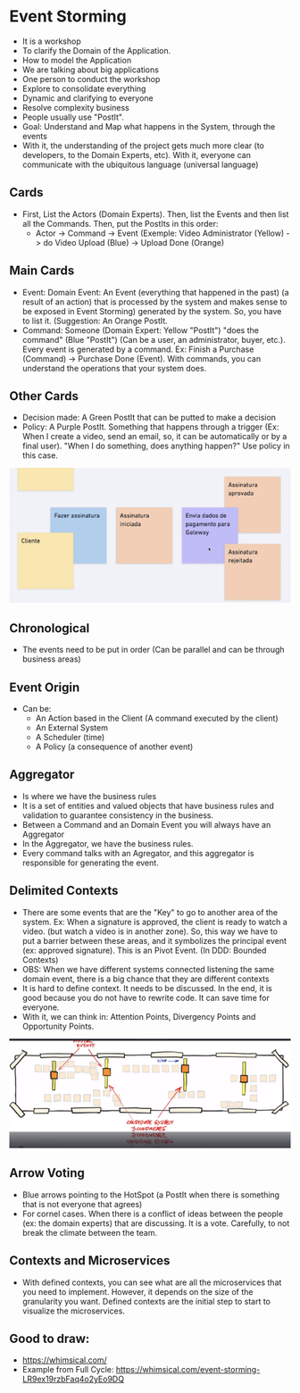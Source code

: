 # Event Storming

* It is a workshop
* To clarify the Domain of the Application.
* How to model the Application
* We are talking about big applications
* One person to conduct the workshop
* Explore to consolidate everything
* Dynamic and clarifying to everyone
* Resolve complexity business
* People usually use "PostIt".
* Goal: Understand and Map what happens in the System, through the events
* With it, the understanding of the project gets much more clear (to developers, to the Domain Experts, etc). With it, everyone can communicate with the ubiquitous language (universal language)

## Cards

- First, List the Actors (Domain Experts). Then, list the Events and then list all the Commands. Then, put the PostIts in this order:
  * Actor -> Command -> Event (Exemple: Video Administrator (Yellow) -> do Video Upload (Blue) -> Upload Done (Orange)

## Main Cards

- Event: Domain Event: An Event (everything that happened in the past) (a result of an action) that is processed by the system and makes sense to be exposed in Event Storming) generated by the system. So, you have to list it. (Suggestion: An Orange PostIt.
- Command: Someone (Domain Expert: Yellow "PostIt") "does the command" (Blue "PostIt") (Can be a user, an administrator, buyer, etc.). Every event is generated by a command. Ex: Finish a Purchase (Command) -> Purchase Done (Event). With commands, you can understand the operations that your system does.

## Other Cards

- Decision made: A Green PostIt that can be putted to make a decision
- Policy: A Purple PostIt. Something that happens through a trigger (Ex: When I create a video, send an email, so, it can be automatically or by a final user). "When I do something, does anything happen?" Use policy in this case.

![](https://github.com/fabiolnh/event-storming/blob/main/assets/pic1.png?raw=true)

## Chronological
- The events need to be put in order (Can be parallel and can be through business areas)

## Event Origin
- Can be:
  * An Action based in the Client (A command executed by the client)
  * An External System
  * A Scheduler (time)
  * A Policy (a consequence of another event)

## Aggregator
- Is where we have the business rules 
- It is a set of entities and valued objects that have business rules and validation to guarantee consistency in the business. 
- Between a Command and an Domain Event you will always have an Aggregator
- In the Aggregator, we have the business rules.
- Every command talks with an Agregator, and this aggregator is responsible for generating the event.

## Delimited Contexts
- There are some events that are the "Key" to go to another area of the system. Ex: When a signature is approved, the client is ready to watch a video. (but watch a video is in another zone). So, this way we have to put a barrier between these areas, and it symbolizes the principal event (ex: approved signature). This is an Pivot Event. (In DDD: Bounded Contexts)
- OBS: When we have different systems connected listening the same domain event, there is a big chance that they are different contexts
- It is hard to define context. It needs to be discussed. In the end, it is good because you do not have to rewrite code. It can save time for everyone.
- With it, we can think in: Attention Points, Divergency Points and Opportunity Points.

 ![](https://github.com/fabiolnh/event-storming/blob/main/assets/pic2.png?raw=true)

## Arrow Voting
- Blue arrows pointing to the HotSpot (a PostIt when there is something that is not everyone that agrees)
- For cornel cases. When there is a conflict of ideas between the people (ex: the domain experts) that are discussing. It is a vote. Carefully, to not break the climate between the team. 

## Contexts and Microservices
- With defined contexts, you can see what are all the microservices that you need to implement. However, it depends on the size of the granularity you want. Defined contexts are the initial step to start to visualize the microservices.

## Good to draw:
- https://whimsical.com/
- Example from Full Cycle: https://whimsical.com/event-storming-LR9ex19rzbFaq4o2yEo9DQ
